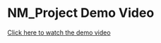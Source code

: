 # NM_Project Demo Video

[Click here to watch the demo video](https://drive.google.com/file/d/1RvGehvdBqWENGHSwJwjJhSoL3rct39sF/view?usp=drive_link)
